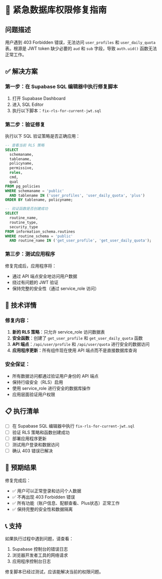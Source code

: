 # 🚨 紧急数据库权限修复指南

## 问题描述
用户遇到 403 Forbidden 错误，无法访问 `user_profiles` 和 `user_daily_quota` 表。根源是 JWT token 缺少必要的 `aud` 和 `sub` 字段，导致 `auth.uid()` 函数无法正常工作。

## ✅ 解决方案

### 第一步：在 Supabase SQL 编辑器中执行修复脚本

1. 打开 Supabase Dashboard
2. 进入 SQL Editor
3. 执行以下脚本：`fix-rls-for-current-jwt.sql`

### 第二步：验证修复

执行以下 SQL 验证策略是否正确应用：

```sql
-- 查看当前 RLS 策略
SELECT 
  schemaname,
  tablename,
  policyname,
  permissive,
  roles,
  cmd,
  qual
FROM pg_policies 
WHERE schemaname = 'public' 
  AND tablename IN ('user_profiles', 'user_daily_quota', 'plus')
ORDER BY tablename, policyname;

-- 验证函数是否创建成功
SELECT 
  routine_name,
  routine_type,
  security_type
FROM information_schema.routines 
WHERE routine_schema = 'public' 
  AND routine_name IN ('get_user_profile', 'get_user_daily_quota');
```

### 第三步：测试应用程序

修复完成后，应用程序将：
- 通过 API 端点安全地访问用户数据
- 绕过有问题的 JWT 验证
- 保持完整的安全性（通过 service_role 访问）

## 🔧 技术详情

### 修复内容：
1. **新的 RLS 策略**：只允许 service_role 访问数据表
2. **安全函数**：创建了 `get_user_profile` 和 `get_user_daily_quota` 函数
3. **API 端点**：`/api/user/profile` 和 `/api/user/quota` 进行安全的数据访问
4. **应用程序更新**：所有组件现在使用 API 端点而不是直接数据库查询

### 安全保证：
- 所有数据访问都通过验证用户身份的 API 端点
- 保持行级安全（RLS）启用
- 使用 service_role 进行安全的数据库操作
- 应用层面验证用户权限

## 📋 执行清单

- [ ] 在 Supabase SQL 编辑器中执行 `fix-rls-for-current-jwt.sql`
- [ ] 验证 RLS 策略和函数创建成功
- [ ] 部署应用程序更新
- [ ] 测试用户登录和数据访问
- [ ] 确认 403 错误已解决

## 🎯 预期结果

修复完成后：
- ✅ 用户可以正常登录和访问个人数据
- ✅ 不再出现 403 Forbidden 错误
- ✅ 所有功能（账户信息、配额查看、Plus状态）正常工作
- ✅ 保持完整的安全性和数据隔离

## 📞 支持

如果执行过程中遇到问题，请查看：
1. Supabase 控制台的错误日志
2. 浏览器开发者工具的网络请求
3. 应用程序控制台日志

修复脚本已经过测试，应该能解决当前的权限问题。
